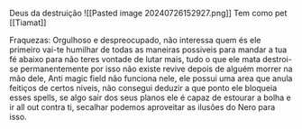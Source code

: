 Deus da destruição
![[Pasted image 20240726152927.png]]
Tem como pet [[Tiamat]]

Fraquezas:
Orgulhoso e despreocupado, não interessa quem és ele primeiro vai-te humilhar de todas as maneiras possiveis para mandar a tua fé abaixo para não teres vontade de lutar mais, tudo o que ele mata destroi-se permanentemente por isso não existe revive depois de alguém morrer na mão dele, Anti magic field não funciona nele, ele possui uma area que anula feitiços de certos niveis, não consegui deduzir a que ponto ele bloqueia esses spells, se algo sair dos seus planos ele é capaz de estourar a bolha e ir all out contra ti, secalhar podemos aproveitar as ilusões do Nero para isso. 